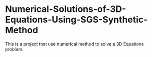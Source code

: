 # Numerical-Solutions-of-3D-Equations-Using-SGS-Synthetic-Method
This is a project that use numerical method to solve a 3D Equations problem. 
